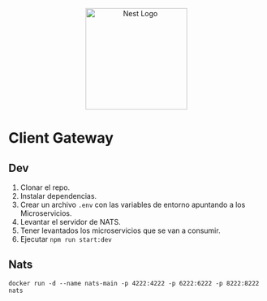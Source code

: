 <p align="center">
  <a href="http://nestjs.com/" target="blank"><img src="https://nestjs.com/img/logo-small.svg" width="200" alt="Nest Logo" /></a>
</p>

# Client Gateway

## Dev
1. Clonar el repo.
2. Instalar dependencias.
3. Crear un archivo `.env` con las variables de entorno apuntando a los Microservicios.
4. Levantar el servidor de NATS.
5. Tener levantados los microservicios que se van a consumir.
6. Ejecutar `npm run start:dev`

## Nats
```
docker run -d --name nats-main -p 4222:4222 -p 6222:6222 -p 8222:8222 nats
```